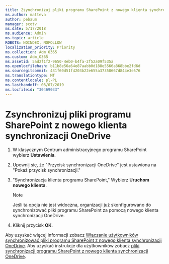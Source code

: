 ```yaml
---
title: Zsynchronizuj pliki programu SharePoint z nowego klienta synchronizacji OneDrive
ms.author: matteva
author: pebaum
manager: scotv
ms.date: 5/17/2018
ms.audience: Admin
ms.topic: article
ROBOTS: NOINDEX, NOFOLLOW
localization_priority: Priority
ms.collection: Adm_O365
ms.custom: Adm_O365
ms.assetid: 5ad2f1f2-9650-4eb0-b4fa-2f52a09f535a
ms.openlocfilehash: b11b8e56a64e87aabb0d188e5566a868bbe2fd6d
ms.sourcegitcommit: 431f60d51f4203b22e655a37358667d844e3e576
ms.translationtype: MT
ms.contentlocale: pl-PL
ms.lasthandoff: 03/07/2019
ms.locfileid: "30469033"
---
```

# <a name="sync-sharepoint-files-with-the-new-onedrive-sync-client"></a>Zsynchronizuj pliki programu SharePoint z nowego klienta synchronizacji OneDrive

1. W klasycznym Centrum administracyjnego programu SharePoint wybierz **Ustawienia**.
    
2. Upewnij się, że "Przycisk synchronizacji OneDrive" jest ustawiona na "Pokaż przycisk synchronizacji."
    
3. "Synchronizacja klienta programu SharePoint," Wybierz **Uruchom nowego klienta**.
    
    > [!NOTE]
    > Jeśli ta opcja nie jest widoczna, organizacji już skonfigurowano do synchronizować pliki programu SharePoint za pomocą nowego klienta synchronizacji OneDrive. 
  
4. Kliknij przycisk **OK**.
    
Aby uzyskać więcej informacji zobacz [Włączanie użytkowników synchronizować pliki programu SharePoint z nowego klienta synchronizacji OneDrive](https://go.microsoft.com/fwlink/?linkid=866433). Aby uzyskać instrukcje dla użytkowników zobacz [pliki synchronizacji programu SharePoint z nowego klienta synchronizacji OneDrive](https://go.microsoft.com/fwlink/?linkid=866427).
  

